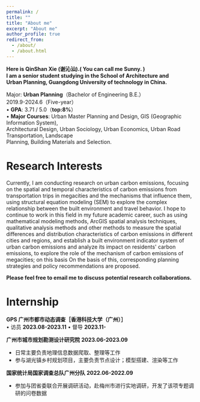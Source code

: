 ```yaml
---
permalink: /
title: ""
title: "About me"
excerpt: "About me"
author_profile: true
redirect_from: 
  - /about/
  - /about.html
---
```

**Here is QinShan Xie (谢沁汕).( You can call me Sunny. )  
I am a senior student studying in the School of Architecture and    
 Urban Planning, Guangdong University of technology in China.**  
                                    
Major: **Urban Planning**（Bachelor of Engineering B.E.）   
             2019.9-2024.6（Five-year）   
•	**GPA**: 3.71 / 5.0（**top:8%**）   
•	**Major Courses**: Urban Master Planning and Design, GIS (Geographic Information System),  
     Architectural Design, Urban Sociology, Urban Economics, Urban Road Transportation, Landscape  
     Planning, Building Materials and Selection.    


Research Interests
======
Currently, I am conducting research on urban carbon emissions, focusing on the spatial and temporal characteristics of carbon emissions from transportation trips in megacities and the mechanisms that influence them, using structural equation modeling (SEM) to explore the complex relationship between the built environment and travel behavior. I hope to continue to work in this field in my future academic career, such as using mathematical modeling methods, ArcGIS spatial analysis techniques, qualitative analysis methods and other methods to measure the spatial differences and distribution characteristics of carbon emissions in different cities and regions, and establish a built environment indicator system of urban carbon emissions and analyze its impact on residents' carbon emissions, to explore the role of the mechanism of carbon emissions of megacities; on this basis On the basis of this, corresponding planning strategies and policy recommendations are proposed.


**Please feel free to email me to discuss potential research collaborations.**

Internship
======
**GPS 广州市都市动态调查［香港科技大学（广州）］**  
• 访员                                                  **2023.08-2023.11**
• 督导                                                  **2023.11-**

**广州市城市规划勘测设计研究院**      **2023.06-2023.09**

- 日常主要负责地理信息数据爬取、整理等工作
- 参与湖光镇乡村规划项目，主要负责节点设计；模型搭建、渲染等工作

**国家统计局国家调查总队广州分队**   **2022.06-2022.09**

- 参加与团省委联合开展调研活动，赴梅州市进行实地调研，开发了该项专题调研的问卷数据



